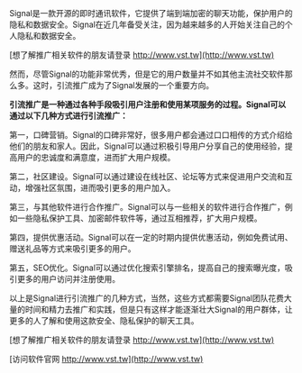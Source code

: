 Signal是一款开源的即时通讯软件，它提供了端到端加密的聊天功能，保护用户的隐私和数据安全。Signal在近几年备受关注，因为越来越多的人开始关注自己的个人隐私和数据安全。

[想了解推广相关软件的朋友请登录 http://www.vst.tw](http://www.vst.tw)

然而，尽管Signal的功能非常优秀，但是它的用户数量并不如其他主流社交软件那么多。这时，引流推广成为了Signal发展的一个重要方向。

**引流推广是一种通过各种手段吸引用户注册和使用某项服务的过程。Signal可以通过以下几种方式进行引流推广：**

第一，口碑营销。Signal的口碑非常好，很多用户都会通过口口相传的方式介绍给他们的朋友和家人。因此，Signal可以通过积极引导用户分享自己的使用经验，提高用户的忠诚度和满意度，进而扩大用户规模。

第二，社区建设。Signal可以通过建设在线社区、论坛等方式来促进用户交流和互动，增强社区氛围，进而吸引更多的用户加入。

第三，与其他软件进行合作推广。Signal可以与一些相关的软件进行合作推广，例如一些隐私保护工具、加密邮件软件等，通过互相推荐，扩大用户规模。

第四，提供优惠活动。Signal可以在一定的时期内提供优惠活动，例如免费试用、赠送礼品等方式来吸引更多的用户。

第五，SEO优化。Signal可以通过优化搜索引擎排名，提高自己的搜索曝光度，吸引更多的用户访问并注册使用。

以上是Signal进行引流推广的几种方式，当然，这些方式都需要Signal团队花费大量的时间和精力去推广和实践，但是只有这样才能逐渐壮大Signal的用户群体，让更多的人了解和使用这款安全、隐私保护的聊天工具。

[想了解推广相关软件的朋友请登录 http://www.vst.tw](http://www.vst.tw)


[访问软件官网 http://www.vst.tw](http://www.vst.tw)

